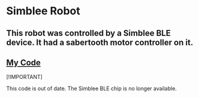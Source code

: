 # Simblee Robot 

## This robot was controlled by a Simblee BLE device. It had a sabertooth motor controller on it. 

## [My Code](/tankcontrol.ino)

[!IMPORTANT]

 This code is out of date. The Simblee BLE chip is no longer available. 
